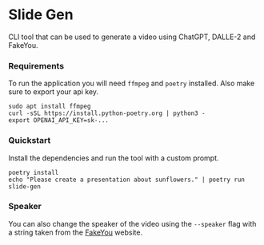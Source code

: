 # Slide Gen

CLI tool that can be used to generate a video using ChatGPT, DALLE-2 and FakeYou.

### Requirements

To run the application you will need `ffmpeg` and `poetry` installed. Also make
sure to export your api key.

```console
sudo apt install ffmpeg
curl -sSL https://install.python-poetry.org | python3 -
export OPENAI_API_KEY=sk-...
```

### Quickstart

Install the dependencies and run the tool with a custom prompt.

```console
poetry install
echo "Please create a presentation about sunflowers." | poetry run slide-gen
```

### Speaker

You can also change the speaker of the video using the `--speaker` flag with a
string taken from the [FakeYou](https://fakeyou.com/) website.
